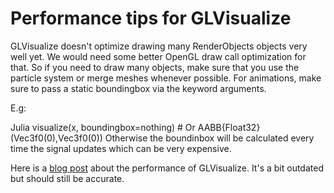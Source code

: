 # Performance tips for GLVisualize

GLVisualize doesn't optimize drawing many RenderObjects objects very well yet. We would need some better OpenGL draw call optimization for that.
So if you need to draw many objects, make sure that you use the particle system or merge meshes whenever possible.
For animations, make sure to pass a static boundingbox via the keyword arguments.

E.g:

Julia
visualize(x, boundingbox=nothing) # Or AABB{Float32}(Vec3f0(0),Vec3f0(0))
Otherwise the boundinbox will be calculated every time the signal updates which can be very expensive.

Here is a [blog post](http://randomfantasies.com/2015/05/glvisualize-benchmark/) about the performance of GLVisualize. It's a bit outdated but should still be accurate.
